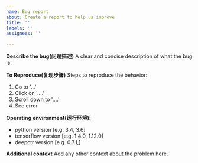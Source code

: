 ```yaml
---
name: Bug report
about: Create a report to help us improve
title: ''
labels: ''
assignees: ''

---
```


**Describe the bug(问题描述)**
A clear and concise description of what the bug is.

**To Reproduce(复现步骤)**
Steps to reproduce the behavior:
1. Go to '...'
2. Click on '....'
3. Scroll down to '....'
4. See error

**Operating environment(运行环境):**
 - python version [e.g. 3.4, 3.6]
 - tensorflow version [e.g. 1.4.0, 1.12.0]
 - deepctr version [e.g. 0.7.1,]

**Additional context**
Add any other context about the problem here.
